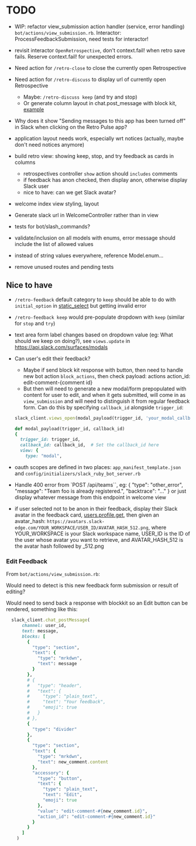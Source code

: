 # TODO

- WIP: refactor view_submission action handler (service, error handling) `bot/actions/view_submission.rb`. Interactor: ProcessFeedbackSubmission, need tests for interactor!
- revisit interactor `OpenRetrospective`, don't context.fail! when retro save fails. Reserve context.fail! for unexpected errors.

- Need action for `/retro-close` to close the currently open Retrospective

- Need action for `/retro-discuss` to display url of currently open Retrospective
  - Maybe: `/retro-discuss keep` (and try and stop)
  - Or generate column layout in chat.post_message with block kit, [example](https://app.slack.com/block-kit-builder/T1YUEMMQE#%7B%22blocks%22:%5B%7B%22type%22:%22header%22,%22text%22:%7B%22type%22:%22plain_text%22,%22text%22:%22New%20request%22,%22emoji%22:true%7D%7D,%7B%22type%22:%22section%22,%22fields%22:%5B%7B%22type%22:%22mrkdwn%22,%22text%22:%22*Type:*%5CnPaid%20Time%20Off%22%7D,%7B%22type%22:%22mrkdwn%22,%22text%22:%22*Created%20by:*%5Cn%3Cexample.com%7CFred%20Enriquez%3E%22%7D%5D%7D,%7B%22type%22:%22section%22,%22fields%22:%5B%7B%22type%22:%22mrkdwn%22,%22text%22:%22*When:*%5CnAug%2010%20-%20Aug%2013%22%7D,%7B%22type%22:%22mrkdwn%22,%22text%22:%22*Type:*%5CnPaid%20time%20off%22%7D%5D%7D,%7B%22type%22:%22section%22,%22fields%22:%5B%7B%22type%22:%22mrkdwn%22,%22text%22:%22*Hours:*%5Cn16.0%20(2%20days)%22%7D,%7B%22type%22:%22mrkdwn%22,%22text%22:%22*Remaining%20balance:*%5Cn32.0%20hours%20(4%20days)%22%7D%5D%7D,%7B%22type%22:%22section%22,%22text%22:%7B%22type%22:%22mrkdwn%22,%22text%22:%22%3Chttps://example.com%7CView%20request%3E%22%7D%7D%5D%7D)

- Why does it show "Sending messages to this app has been turned off" in Slack when clicking on the Retro Pulse app?

- application layout needs work, especially wrt notices (actually, maybe don't need notices anymore)
- build retro view: showing keep, stop, and try feedback as cards in columns
  - retrospectives controller `show` action should `includes` comments
  - if feedback has anon checked, then display anon, otherwise display Slack user
  - nice to have: can we get Slack avatar?
- welcome index view styling, layout
- Generate slack url in WelcomeController rather than in view

- tests for bot/slash_commands?

- validate/inclusion on all models with enums, error message should include the list of allowed values
- instead of string values everywhere, reference Model.enum...

- remove unused routes and pending tests

## Nice to have

- `/retro-feedback` default category to `keep` should be able to do with `initial_option` in [static_select](https://api.slack.com/reference/block-kit/block-elements#static_select) but getting invalid error
- `/retro-feedback keep` would pre-populate dropdown with `keep` (similar for `stop` and `try`)
- text area form label changes based on dropdown value (eg: What should we keep on doing?), see `views.update` in https://api.slack.com/surfaces/modals

- Can user's edit their feedback?
  - Maybe if send block kit response with button, then need to handle new bot action `block_actions`, then check payload: actions action_id: edit-comment-{comment id}
  - But then will need to generate a new modal/form prepopulated with content for user to edit, and when it gets submitted, will come in as `view_submission` and will need to distinguish it from regular feedback form. Can do this by specifying `callback_id` alongside `trigger_id`:
  ```ruby
  slack_client.views_open(modal_payload(trigger_id, 'your_modal_callback_id'))

  def modal_payload(trigger_id, callback_id)
  {
    trigger_id: trigger_id,
    callback_id: callback_id,  # Set the callback_id here
    view: {
      type: "modal",
  ```


- oauth scopes are defined in two places: `app_manifest_template.json` and `config/initializers/slack_ruby_bot_server.rb`
- Handle 400 error from `POST /api/teams``, eg: { "type": "other_error", "message": "Team foo is already registered.", "backtrace": "..." } or just display whatever message from this endpoint in welcome view
- if user selected not to be anon in their feedback, display their Slack avatar in the feedback card, [users.profile.get](https://api.slack.com/methods/users.profile.get), then given an avatar_hash: `https://avatars.slack-edge.com/YOUR_WORKSPACE/USER_ID/AVATAR_HASH_512.png`, where YOUR_WORKSPACE is your Slack workspace name, USER_ID is the ID of the user whose avatar you want to retrieve, and AVATAR_HASH_512 is the avatar hash followed by _512.png

### Edit Feedback

From `bot/actions/view_submission.rb`:

Would need to detect is this new feedback form submission or result of editing?

Would need to send back a response with blockkit so an Edit button can be rendered, something like this:

```ruby
  slack_client.chat_postMessage(
      channel: user_id,
      text: message,
      blocks: [
        {
          "type": "section",
          "text": {
            "type": "mrkdwn",
            "text": message
          }
        },
        # {
        #   "type": "header",
        #   "text": {
        #     "type": "plain_text",
        #     "text": "Your feedback",
        #     "emoji": true
        #   }
        # },
        {
          "type": "divider"
        },
        {
          "type": "section",
          "text": {
            "type": "mrkdwn",
            "text": new_comment.content
          },
          "accessory": {
            "type": "button",
            "text": {
              "type": "plain_text",
              "text": "Edit",
              "emoji": true
            },
            "value": "edit-comment-#{new_comment.id}",
            "action_id": "edit-comment-#{new_comment.id}"
          }
        }
      ]
    )
```
